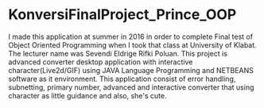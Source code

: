 # KonversiFinalProject_Prince_OOP
I made this application at summer in 2016 in order to complete Final test of Object Oriented Programming when I took that class at University of Klabat. The lecturer name was Sevendi Eldrige Rifki Poluan. This project is advanced converter desktop application with interactive character(Live2d/GIF) using JAVA Language Programming and NETBEANS software as it environment. This application consist of error handling, subnetting, primary number, advanced and interactive converter that using character as little guidance and also, she's cute.
